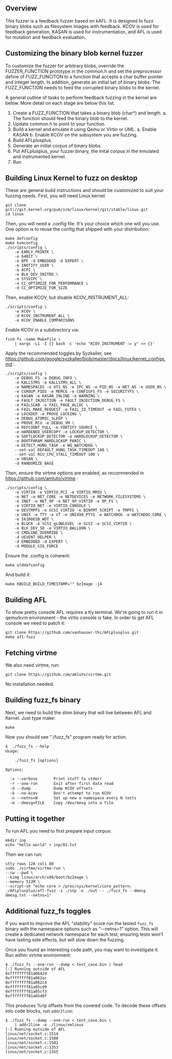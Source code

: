 ## Overview
This fuzzer is a feedback fuzzer based on kAFL. It is designed to fuzz binary blobs such as filesystem images with feedback. KCOV is used for feedback generation, KASAN is used for instrumentation, and AFL is used for mutation and feedback evaluation.

## Customizing the binary blob kernel fuzzer
To customize the fuzzer for arbitrary blobs, override the FUZZER_FUNCTION
prototype in the common.h and set the preprocessor define of FUZZ_FUNCITON
to a function that accepts a char buffer pointer and integer length. In 
addition, generate an initial set of binary blobs. The FUZZ_FUNCTION needs
to feed the corrupted binary blobs to the kernel.

A general outline of tasks to perform feedback fuzzing in the kernel are
below. More detail on each stage are below this list.

1. Create a FUZZ_FUNCTION that takes a binary blob (char\*) and length.
    a. The function should feed the binary blob to the kernel.
2. Update common.h to point to your function.
3. Build a kernel and emulate it using Qemu or Virtio or UML.
    a. Enable KASAN
    b. Enable KCOV on the subsystem you are fuzzing.
4. Build AFLplusplus.
5. Generate an initial corpus of binary blobs.
6. Put AFLplusplus, your fuzzer binary, the inital corpus in the emulated
   and instrumented kernel.
7. Run

## Building Linux Kernel to fuzz on desktop
These are general build instructions and should be customized to suit
your fuzzing needs. First, you will need Linux kernel.

    git clone git://git.kernel.org/pub/scm/linux/kernel/git/stable/linux.git
    cd linux

Then, you will need a .config file. It's your choice which one will
you use. One option is to reuse the config that shipped with your
distribution:

    make defconfig
    make kvmconfig
    ./scripts/config \
        -e EARLY_PRINTK \
        -e 64BIT \
        -e BPF -d EMBEDDED -d EXPERT \
        -e INOTIFY_USER \
        -e ACPI \
        -e BLK_DEV_INITRD \
        -e SYSVIPC \
        -e CC_OPTIMIZE_FOR_PERFORMANCE \
        -d CC_OPTIMIZE_FOR_SIZE

Then, enable KCOV, but disable KCOV_INSTRUMENT_ALL:

    ./scripts/config \
        -e KCOV \
        -d KCOV_INSTRUMENT_ALL \
        -e KCOV_ENABLE_COMPARISONS

Enable KCOV in a subdirectory via:

    find fs -name Makefile \
        | xargs -L1 -I {} bash -c 'echo "KCOV_INSTRUMENT := y" >> {}'

Apply the recommended toggles by Syzkaller, see https://github.com/google/syzkaller/blob/master/docs/linux/kernel_configs.md :

    ./scripts/config \
        -e DEBUG_FS -e DEBUG_INFO \
        -e KALLSYMS -e KALLSYMS_ALL \
        -e NAMESPACES -e UTS_NS -e IPC_NS -e PID_NS -e NET_NS -e USER_NS \
        -e CGROUP_PIDS -e MEMCG -e CONFIGFS_FS -e SECURITYFS \
        -e KASAN -e KASAN_INLINE -e WARNING \
        -e FAULT_INJECTION -e FAULT_INJECTION_DEBUG_FS \
        -e FAILSLAB -e FAIL_PAGE_ALLOC \
        -e FAIL_MAKE_REQUEST -e FAIL_IO_TIMEOUT -e FAIL_FUTEX \
        -e LOCKDEP -e PROVE_LOCKING \
        -e DEBUG_ATOMIC_SLEEP \
        -e PROVE_RCU -e DEBUG_VM \
        -e REFCOUNT_FULL -e FORTIFY_SOURCE \
        -e HARDENED_USERCOPY -e LOCKUP_DETECTOR \
        -e SOFTLOCKUP_DETECTOR -e HARDLOCKUP_DETECTOR \
        -e BOOTPARAM_HARDLOCKUP_PANIC \
        -e DETECT_HUNG_TASK -e WQ_WATCHDOG \
        --set-val DEFAULT_HUNG_TASK_TIMEOUT 140 \
        --set-val RCU_CPU_STALL_TIMEOUT 100 \
        -e UBSAN \
        -d RANDOMIZE_BASE

Then, ensure the virtme options are enabled, as recommended in https://github.com/amluto/virtme :

    ./scripts/config \
        -e VIRTIO -e VIRTIO_PCI -e VIRTIO_MMIO \
        -e NET -e NET_CORE -e NETDEVICES -e NETWORK_FILESYSTEMS \
        -e INET -e NET_9P -e NET_9P_VIRTIO -e 9P_FS \
        -e VIRTIO_NET -e VIRTIO_CONSOLE \
        -e DEVTMPFS -e SCSI_VIRTIO -e BINFMT_SCRIPT -e TMPFS \
        -e UNIX -e TTY -e VT -e UNIX98_PTYS -e WATCHDOG -e WATCHDOG_CORE \
        -e I6300ESB_WDT \
        -e BLOCK -e SCSI_gLOWLEVEL -e SCSI -e SCSI_VIRTIO \
        -e BLK_DEV_SD -e VIRTIO_BALLOON \
        -d CMDLINE_OVERRIDE \
        -d UEVENT_HELPER \
        -d EMBEDDED -d EXPERT \
        -d MODULE_SIG_FORCE

Ensure the .config is coherent:

    make olddefconfig

And build it:

    make KBUILD_BUILD_TIMESTAMP="" bzImage -j4

## Building AFL

To show pretty console AFL requires a tty terminal. We're going to run
it in qemu/kvm environment - the virtio console is fake. In order to
get AFL console we need to patch it:

    git clone https://github.com/vanhauser-thc/AFLplusplus.git
    make afl-fuzz

## Fetching virtme

We also need virtme, run:

    git clone https://github.com/amluto/virtme.git

No installation needed.

## Building fuzz_fs binary

Next, we need to build the shim binary that will live between AFL and
Kernel. Just type make:

    make

Now you should see "./fuzz_fs" program ready for action.

```.txt
$  ./fuzz_fs --help
Usage:

    ./fuzz_fs [options]

Options:

  -v --verbose       Print stuff to stderr
  -r --one-run       Exit after first data read
  -d --dump          Dump KCOV offsets
  -k --no-kcov       Don't attempt to run KCOV
  -n --netns=N       Set up new a namespace every N tests
  -m --dmesg=FILE    Copy /dev/kmsg into a file
```

## Putting it together

To run AFL you need to first prepare input corpus:

    mkdir inp
    echo "hello world" > inp/01.txt

Then we can run:

    stty rows 128 cols 80
    sudo ./virtme/virtme-run \
	--rw --pwd \
	--kimg linux/arch/x86/boot/bzImage \
	--memory 512M \
	--script-sh "echo core > /proc/sys/kernel/core_pattern; ./AFLplusplus/afl-fuzz -i ./inp -o ./out -- ./fuzz_fs --dmesg dmesg.txt --netns=1"

## Additional fuzz_fs toggles

If you want to improve the AFL "stability" score run the tested
`fuzz_fs` binary with the namespace options such as "--netns=1" option.
This will create a dedicated network namespace for each test,
ensuring tests won't have lasting side effects, but will slow down the
fuzzing.

Once you found an interesting code path, you may want to investigate
it. Run within virtme environment:

```
$ ./fuzz_fs --one-run --dump < test_case.bin | head
[-] Running outside of AFL
0xffffffff81a0642d
0xffffffff81a062ac
0xffffffff81a062c4
0xffffffff81a05cd9
0xffffffff81a05cf3
0xffffffff81a05d0f
```

This produces %rip offsets from the covered code. To decode these
offsets into code blocks, run `addr2line`:

```
$ ./fuzz_fs --dump --one-run < test_case.bin \
    | addr2line -e ./linux/vmlinux
[-] Running outside of AFL
linux/net/socket.c:1514
linux/net/socket.c:1500
linux/net/socket.c:1502
linux/net/socket.c:1353
linux/net/socket.c:1355
```

